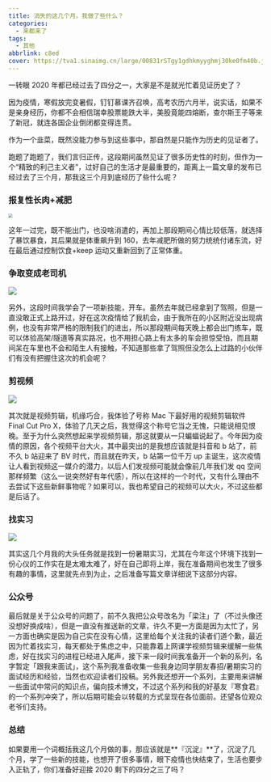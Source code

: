 ```yaml
---
title: 消失的这几个月，我做了些什么？
categories:
  - 来都来了
tags:
  - 其他
abbrlink: c8ed
cover: https://tva1.sinaimg.cn/large/00831rSTgy1gdhkmyyghmj30ke0fm40b.jpg
---
```


一转眼 2020 年都已经过去了四分之一，大家是不是就光忙着见证历史了？

因为疫情，寒假放完变暑假，钉钉慕课齐召唤，高考农历六月半，说实话，如果不是亲身经历，你都不会相信瑞幸股票能跌大半，美股竟能四熔断，查尔斯王子等来了新冠，就连各国企业倒闭都变得连贯。

作为一个韭菜，既然没能力参与到这些事中，那自然是只能作为历史的见证者了。

跑题了跑题了，我们言归正传，这段期间虽然见证了很多历史性的时刻，但作为一个“精致的利己主义者”，过好自己的生活才是最重要的，距离上一篇文章的发布已经过去了三个月，那我这三个月到底经历了些什么呢？

### 报复性长肉+减肥

<img src="https://tva1.sinaimg.cn/large/00831rSTgy1gdhs3n53w9j30fa0f8t9e.jpg" style="zoom:50%;" />

这年一过完，既不能出门，也没啥消遣的，再加上那段期间心情比较低落，就选择了暴饮暴食，其后果就是体重飙升到 160，去年减肥所做的努力统统付诸东流，好在最后通过控制饮食+keep 运动又重新回到了正常体重。

### 争取变成老司机

![](https://tva1.sinaimg.cn/large/00831rSTgy1gdhs04l2ixg306o05v0x1.gif)

另外，这段时间我学会了一项新技能，开车。虽然去年就已经拿到了驾照，但是一直没敢正式上路开过，好在这次疫情给了我机会，由于我所在的小区附近没出现病例，也没有非常严格的限制我们的进出，所以那段期间每天晚上都会出门练车，既可以体验高架/隧道等真实路况，也不用担心路上有太多的车会担惊受怕，而且期间呆在车里也不会和陌生人有接触，不知道那些拿了驾照但没怎么上过路的小伙伴们有没有把握住这次的机会呢？

### 剪视频

![](https://tva1.sinaimg.cn/large/00831rSTgy1gdhs5aggfyj30690693yj.jpg)

其次就是视频剪辑，机缘巧合，我体验了号称 Mac 下最好用的视频剪辑软件 Final Cut Pro X，体验了几天之后，我觉得这个称号它当之无愧，只能说相见恨晚。至于为什么突然想起来学视频剪辑，那这就要从一只蝙蝠说起了。今年因为疫情的原因，各个视频平台大火，其中最突出的是我想应该就是抖音和 b 站了，前不久 b 站迎来了 BV 时代，而且就在昨天，b 站第一位千万 up 主诞生，这次疫情让人看到视频这一媒介的潜力，以后人们发视频可能就会像前几年我们发 qq 空间那样频繁（这么一说突然好有年代感），所以在这样的一个时代，又有什么理由不去尝试下这些新鲜事物呢？如果可以，我也希望自己的视频可以大火，不过这些都是后话了。

### 找实习

![](https://tva1.sinaimg.cn/large/00831rSTgy1gdhs22cznqj306v07b3yq.jpg)

其实这几个月我的大头任务就是找到一份暑期实习，尤其在今年这个环境下找到一份心仪的工作实在是太难太难了，好在自己即将上岸，我在准备期间也发生了很多有趣的事情，这里就先点到为止，之后准备写篇文章详细说下这部分内容。

### 公众号

最后就是关于公众号的问题了，前不久我把公众号改名为「梁注」了（不过头像还没想好换成啥），但是一直没有推送新的文章，许久不更一方面是因为太忙了，另一方面也确实是因为自己实在没有心情，这里给每个关注我的读者们道个歉，最近因为忙着找实习，每天都处于焦虑之中，只能靠着上网课学视频剪辑来缓解一些焦虑，好在找实习的进程已经进入尾声，接下来一段时间我准备开一个新的系列，名字暂定「跟我来面试」，这个系列我准备收集一些我身边同学朋友春招/暑期实习的面试经历和经验，当然也欢迎读者们投稿。另外我还想开一个系列，主要用来讲解一些面试中常问的知识点，偏向技术博文，不过这个系列和我的好基友『寒食君』的一个系列冲突了，所以后期可能会以转载的方式呈现在各位面前。还望各位观众老爷们支持。

### 总结

如果要用一个词概括我这几个月做的事，那应该就是**『沉淀』**了，沉淀了几个月，学了一些新的技能，也想开了很多事情，眼下疫情也快结束了，生活也要步入正轨了，你们准备好迎接 2020 剩下的四分之三了吗？
